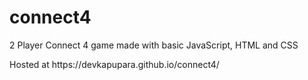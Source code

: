 # connect4
2 Player Connect 4 game made with basic JavaScript, HTML and CSS
<p>Hosted at https://devkapupara.github.io/connect4/</p>
